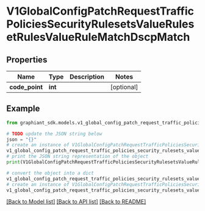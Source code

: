 # V1GlobalConfigPatchRequestTrafficPoliciesSecurityRulesetsValueRulesetRulesValueRuleMatchDscpMatch


## Properties

Name | Type | Description | Notes
------------ | ------------- | ------------- | -------------
**code_point** | **int** |  | [optional] 

## Example

```python
from graphiant_sdk.models.v1_global_config_patch_request_traffic_policies_security_rulesets_value_ruleset_rules_value_rule_match_dscp_match import V1GlobalConfigPatchRequestTrafficPoliciesSecurityRulesetsValueRulesetRulesValueRuleMatchDscpMatch

# TODO update the JSON string below
json = "{}"
# create an instance of V1GlobalConfigPatchRequestTrafficPoliciesSecurityRulesetsValueRulesetRulesValueRuleMatchDscpMatch from a JSON string
v1_global_config_patch_request_traffic_policies_security_rulesets_value_ruleset_rules_value_rule_match_dscp_match_instance = V1GlobalConfigPatchRequestTrafficPoliciesSecurityRulesetsValueRulesetRulesValueRuleMatchDscpMatch.from_json(json)
# print the JSON string representation of the object
print(V1GlobalConfigPatchRequestTrafficPoliciesSecurityRulesetsValueRulesetRulesValueRuleMatchDscpMatch.to_json())

# convert the object into a dict
v1_global_config_patch_request_traffic_policies_security_rulesets_value_ruleset_rules_value_rule_match_dscp_match_dict = v1_global_config_patch_request_traffic_policies_security_rulesets_value_ruleset_rules_value_rule_match_dscp_match_instance.to_dict()
# create an instance of V1GlobalConfigPatchRequestTrafficPoliciesSecurityRulesetsValueRulesetRulesValueRuleMatchDscpMatch from a dict
v1_global_config_patch_request_traffic_policies_security_rulesets_value_ruleset_rules_value_rule_match_dscp_match_from_dict = V1GlobalConfigPatchRequestTrafficPoliciesSecurityRulesetsValueRulesetRulesValueRuleMatchDscpMatch.from_dict(v1_global_config_patch_request_traffic_policies_security_rulesets_value_ruleset_rules_value_rule_match_dscp_match_dict)
```
[[Back to Model list]](../README.md#documentation-for-models) [[Back to API list]](../README.md#documentation-for-api-endpoints) [[Back to README]](../README.md)


